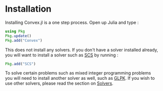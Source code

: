 Installation
============

Installing Convex.jl is a one step process. Open up Julia and type :

```julia
using Pkg
Pkg.update()
Pkg.add("Convex")
```

This does not install any solvers. If you don't have a solver installed
already, you will want to install a solver such as
[SCS](https://github.com/JuliaOpt/SCS.jl) by running :

```julia
Pkg.add("SCS")
```

To solve certain problems such as mixed integer programming problems you
will need to install another solver as well, such as
[GLPK](https://github.com/JuliaOpt/GLPK.jl). If you
wish to use other solvers, please read the section on
[Solvers](@ref).
